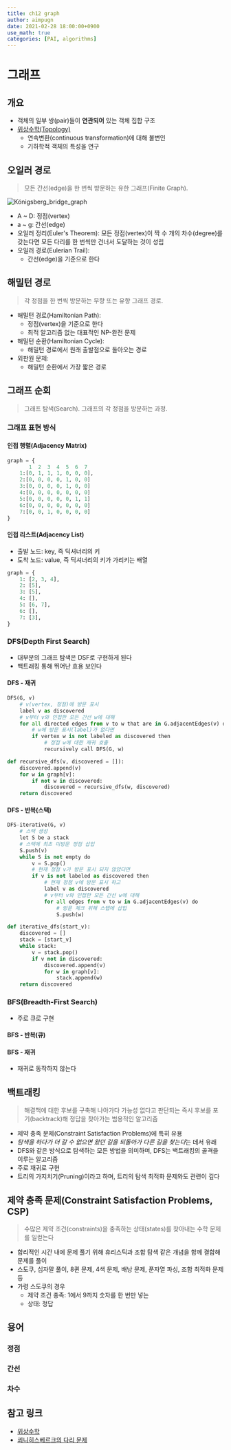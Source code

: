```yaml
---
title: ch12 graph
author: aimpugn
date: 2021-02-28 18:00:00+0900
use_math: true
categories: [PAI, algorithms]
---
```


# 그래프

## 개요

- 객체의 일부 쌍(pair)들이 **연관되어** 있는 객체 집합 구조
- [위상수학(Topology)](https://blog.naver.com/khsamuel/221395058280)
  - 연속변환(continuous transformation)에 대해 불변인
  - 기하학적 객체의 특성을 연구

## 오일러 경로

>모든 간선(edge)을 한 번씩 방문하는 유한 그래프(Finite Graph).

![Königsberg_bridge_graph](../../assets/images/pai/ch12/Königsberg_bridge_graph.gif)

- A ~ D: 정점(vertex)
- a ~ g: 간선(edge)
- 오일러 정리(Euler's Theorem): 모든 정점(vertex)이 짝 수 개의 차수(degree)를 갖는다면 모든 다리를 한 번씩만 건너서 도달하는 것이 성립
- 오일러 경로(Eulerian Trail):
  - 간선(edge)을 기준으로 한다

## 해밀턴 경로

> 각 정점을 한 번씩 방문하는 무향 또는 유향 그래프 경로.

- 해밀턴 경로(Hamiltonian Path):
  - 정점(vertex)을 기준으로 한다
  - 최적 알고리즘 없는 대표적인 NP-완전 문제
- 해밀턴 순환(Hamiltonian Cycle):
  - 해밀턴 경로에서 원래 출발점으로 돌아오는 경로
- 외판원 문제:
  - 해밀턴 순환에서 가장 짧은 경로

## 그래프 순회

> 그래프 탐색(Search). 그래프의 각 정점을 방문하는 과정.

### 그래프 표현 방식

#### 인접 행렬(Adjacency Matrix)

```python
graph = {
       1  2  3  4  5  6  7
    1:[0, 1, 1, 1, 0, 0, 0],
    2:[0, 0, 0, 0, 1, 0, 0]
    3:[0, 0, 0, 0, 1, 0, 0]
    4:[0, 0, 0, 0, 0, 0, 0]
    5:[0, 0, 0, 0, 0, 1, 1]
    6:[0, 0, 0, 0, 0, 0, 0]
    7:[0, 0, 1, 0, 0, 0, 0]
}
```

#### 인접 리스트(Adjacency List)

- 출발 노드: key, 즉 딕셔너리의 키
- 도착 노드: value, 즉 딕셔너리의 키가 가리키는 배열

```python
graph = {
    1: [2, 3, 4],
    2: [5],
    3: [5],
    4: [],
    5: [6, 7],
    6: [],
    7: [3],
}
```

### DFS(Depth First Search)

- 대부분의 그래프 탐색은 DSF로 구현하게 된다
- 백트래킹 통해 뛰어난 효용 보인다

#### DFS - 재귀

```python
DFS(G, v)
    # v(vertex, 정점)에 방문 표시
    label v as discovered
    # v부터 v와 인접한 모든 간선 w에 대해 
    for all directed edges from v to w that are in G.adjacentEdges(v) do
        # w에 방문 표시(label)가 없다면
        if vertex w is not labeled as discovered then
            # 정점 w에 대한 재귀 호출
            recursively call DFS(G, w)
```

```python
def recursive_dfs(v, discovered = []):
    discovered.append(v)
    for w in graph[v]:
        if not w in discovered:
            discovered = recursive_dfs(w, discovered)
    return discovered
```

#### DFS - 반복(스택)

```python
DFS-iterative(G, v)
    # 스택 생성
    let S be a stack
    # 스택에 최초 미방문 정점 삽입
    S.push(v)
    while S is not empty do
        v = S.pop()
        # 현재 정점 v가 방문 표시 되지 않았다면
        if v is not labeled as discovered then
            # 현재 정점 v에 방문 표시 하고
            label v as discovered
            # v부터 v와 인접한 모든 간선 w에 대해 
            for all edges from v to w in G.adjacentEdges(v) do
                # 방문 체크 위해 스탭에 삽입
                S.push(w)
```

```python
def iterative_dfs(start_v):
    discovered = []
    stack = [start_v]
    while stack:
        v = stack.pop()
        if v not in discovered:
            discovered.append(v)
            for w in graph[v]:
                stack.append(w)
    return discovered
```

### BFS(Breadth-First Search)

- 주로 큐로 구현

#### BFS - 반복(큐)

#### BFS - 재귀

- 재귀로 동작하지 않는다

## 백트래킹

> 해결책에 대한 후보를 구축해 나아가다 가능성 없다고 판단되는 즉시 후보를 포기(backtrack)해 정답을 찾아가는 범용적인 알고리즘

- 제약 충족 문제(Constraint Satisfaction Problems)에 특히 유용
- *탐색을 하다가 더 갈 수 없으면 왔던 길을 되돌아가 다른 길을 찾는다*는 데서 유래
- DFS와 같은 방식으로 탐색하는 모든 방법을 의미하며, DFS는 백트래킹의 골격을 이루는 알고리즘
- 주로 재귀로 구현
- 트리의 가지치기(Pruning)이라고 하며, 트리의 탐색 최적화 문제와도 관련이 깊다

## 제약 충족 문제(Constraint Satisfaction Problems, CSP)

> 수많은 제약 조건(constraints)을 충족하는 상태(states)를 찾아내는 수학 문제를 일컫는다

- 합리적인 시간 내에 문제 풀기 위해 휴리스틱과 조합 탐색 같은 개념을 함께 결합해 문제를 풀이
- 스도쿠, 십자말 풀이, 8퀸 문제, 4색 문제, 배낭 문제, 푼자열 파싱, 조합 최적화 문제 등
- 가령 스도쿠의 경우
  - 제약 조건 충족: 1에서 9까지 숫자를 한 번만 넣는
  - 상태: 정답

## 용어

### 정점

### 간선

### 차수

## 참고 링크

- [위상수학](https://blog.naver.com/khsamuel/221395058280)
- [쾨니히스베르크의 다리 문제](https://wiki.mathnt.net/index.php?title=%EC%BE%A8%EB%8B%88%ED%9E%88%EC%8A%A4%EB%B2%A0%EB%A5%B4%ED%81%AC%EC%9D%98_%EB%8B%A4%EB%A6%AC_%EB%AC%B8%EC%A0%9C)
